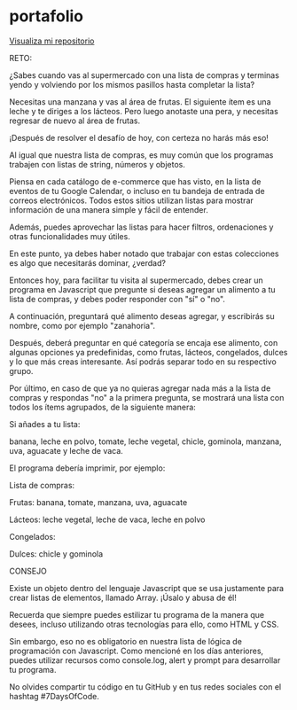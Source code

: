 # portafolio


<a href="https://github.com/Mariannapodbrscek/7daysofcode_day_5/blob/main/app.js">Visualiza mi repositorio</a>

RETO:

¿Sabes cuando vas al supermercado con una lista de compras y terminas yendo y volviendo por los mismos pasillos hasta completar la lista?

 

Necesitas una manzana y vas al área de frutas. El siguiente ítem es una leche y te diriges a los lácteos. Pero luego anotaste una pera, y necesitas regresar de nuevo al área de frutas.

 

¡Después de resolver el desafío de hoy, con certeza no harás más eso!

 

Al igual que nuestra lista de compras, es muy común que los programas trabajen con listas de string, números y objetos.

 

Piensa en cada catálogo de e-commerce que has visto, en la lista de eventos de tu Google Calendar, o incluso en tu bandeja de entrada de correos electrónicos. Todos estos sitios utilizan listas para mostrar información de una manera simple y fácil de entender.

 

Además, puedes aprovechar las listas para hacer filtros, ordenaciones y otras funcionalidades muy útiles.

 

En este punto, ya debes haber notado que trabajar con estas colecciones es algo que necesitarás dominar, ¿verdad?

 

Entonces hoy, para facilitar tu visita al supermercado, debes crear un programa en Javascript que pregunte si deseas agregar un alimento a tu lista de compras, y debes poder responder con "sí" o "no".

 

A continuación, preguntará qué alimento deseas agregar, y escribirás su nombre, como por ejemplo "zanahoria".

 

Después, deberá preguntar en qué categoría se encaja ese alimento, con algunas opciones ya predefinidas, como frutas, lácteos, congelados, dulces y lo que más creas interesante. Así podrás separar todo en su respectivo grupo.

 

Por último, en caso de que ya no quieras agregar nada más a la lista de compras y respondas "no" a la primera pregunta, se mostrará una lista con todos los ítems agrupados, de la siguiente manera:

 

Si añades a tu lista:

banana, leche en polvo, tomate, leche vegetal, chicle, gominola, manzana, uva, aguacate y leche de vaca.

 

El programa debería imprimir, por ejemplo:

 

Lista de compras:

Frutas: banana, tomate, manzana, uva, aguacate

Lácteos: leche vegetal, leche de vaca, leche en polvo

Congelados: 

Dulces: chicle y gominola

 CONSEJO 

Existe un objeto dentro del lenguaje Javascript que se usa justamente para crear listas de elementos, llamado Array. ¡Úsalo y abusa de él!

 

Recuerda que siempre puedes estilizar tu programa de la manera que desees, incluso utilizando otras tecnologías para ello, como HTML y CSS.

 

Sin embargo, eso no es obligatorio en nuestra lista de lógica de programación con Javascript. Como mencioné en los días anteriores, puedes utilizar recursos como console.log, alert y prompt para desarrollar tu programa.

 

No olvides compartir tu código en tu GitHub y en tus redes sociales con el hashtag #7DaysOfCode.

